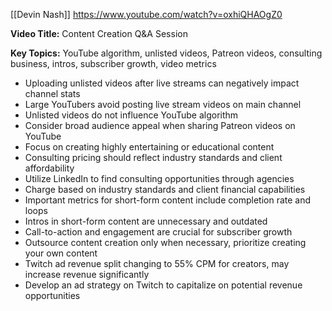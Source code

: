 [[Devin Nash]]
https://www.youtube.com/watch?v=oxhiQHAOgZ0

**Video Title:** Content Creation Q&A Session

**Key Topics:** YouTube algorithm, unlisted videos, Patreon videos, consulting business, intros, subscriber growth, video metrics
- Uploading unlisted videos after live streams can negatively impact channel stats
- Large YouTubers avoid posting live stream videos on main channel
- Unlisted videos do not influence YouTube algorithm
- Consider broad audience appeal when sharing Patreon videos on YouTube
- Focus on creating highly entertaining or educational content
- Consulting pricing should reflect industry standards and client affordability
- Utilize LinkedIn to find consulting opportunities through agencies
- Charge based on industry standards and client financial capabilities
- Important metrics for short-form content include completion rate and loops
- Intros in short-form content are unnecessary and outdated
- Call-to-action and engagement are crucial for subscriber growth
- Outsource content creation only when necessary, prioritize creating your own content
- Twitch ad revenue split changing to 55% CPM for creators, may increase revenue significantly
- Develop an ad strategy on Twitch to capitalize on potential revenue opportunities
